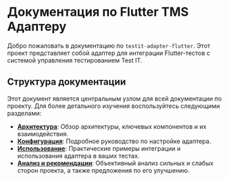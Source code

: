 # Документация по Flutter TMS Адаптеру

Добро пожаловать в документацию по `testit-adapter-flutter`. Этот проект представляет собой адаптер для интеграции Flutter-тестов с системой управления тестированием Test IT.

## Структура документации

Этот документ является центральным узлом для всей документации по проекту. Для более детального изучения воспользуйтесь следующими разделами:

- **[Архитектура](./doc/architecture.md)**: Обзор архитектуры, ключевых компонентов и их взаимодействия.
- **[Конфигурация](./doc/configuration.md)**: Подробное руководство по настройке адаптера.
- **[Использование](./doc/usage.md)**: Практические примеры интеграции и использования адаптера в ваших тестах.
- **[Анализ и рекомендации](./doc/analysis.md)**: Объективный анализ сильных и слабых сторон проекта, а также предложения по его улучшению. 